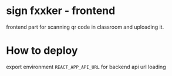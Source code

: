 # sign fxxker - frontend

frontend part for scanning qr code in classroom and uploading it.

# How to deploy

export environment `REACT_APP_API_URL` for backend api url loading
